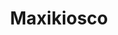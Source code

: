 ---
title: "Maxikiosco"
url: /ciudad-autonoma-de-buenos-aires/maxikiosco-avenida-del-libertador/
shop: Lebensmittel
---